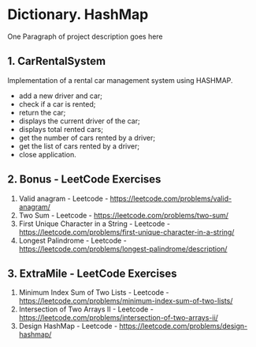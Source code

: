 # Dictionary. HashMap

One Paragraph of project description goes here

## 1. CarRentalSystem

Implementation of a rental car management system using HASHMAP.
- add a new driver and car;
- check if a car is rented;
- return the car;
- displays the current driver of the car;
- displays total rented cars;
- get the number of cars rented by a driver;
- get the list of cars rented by a driver;
- close application.

## 2. Bonus - LeetCode Exercises

1. Valid anagram - Leetcode - https://leetcode.com/problems/valid-anagram/
2. Two Sum - Leetcode - https://leetcode.com/problems/two-sum/
3. First Unique Character in a String - Leetcode - https://leetcode.com/problems/first-unique-character-in-a-string/
4. Longest Palindrome - Leetcode - https://leetcode.com/problems/longest-palindrome/description/

## 3. ExtraMile - LeetCode Exercises

1. Minimum Index Sum of Two Lists - Leetcode - https://leetcode.com/problems/minimum-index-sum-of-two-lists/
2. Intersection of Two Arrays II - Leetcode - https://leetcode.com/problems/intersection-of-two-arrays-ii/
3. Design HashMap - Leetcode - https://leetcode.com/problems/design-hashmap/